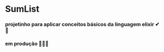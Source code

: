 # SumList

### projetinho para aplicar conceitos básicos da linguagem elixir ✔🚀

### em produção 🚀🚀🚀

